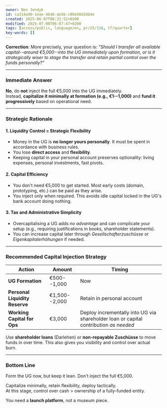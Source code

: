 ```yaml
---
owner: Ben Jendyk
id: ca314a90-1eae-4b46-ae5b-c80e50d3db4e
created: 2025-06-07T08:31:52+0200
modified: 2025-07-08T06:07:47+0200
tags: [access/public, language/en, pr/25/116, tf/quarter]
key-words: []
---
```


**Correction**: More precisely, your question is: _"Should I transfer all available capital--around €5,000--into the UG immediately upon formation, or is it strategically wiser to stage the transfer and retain partial control over the funds personally?"_

* * *

### Immediate Answer

**No**, do **not** inject the full €5,000 into the UG immediately.  
Instead, **capitalize it minimally at formation (e.g., €1--1,000)** and **fund it progressively** based on operational need.
* * *

### Strategic Rationale

#### 1. **Liquidity Control = Strategic Flexibility**

- Money in the UG is **no longer yours personally**. It must be spent in accordance with business rules.
- You lose **direct access** and **flexibility**.
- Keeping capital in your personal account preserves optionality: living expenses, personal investments, fast pivots.

#### 2. **Capital Efficiency**

- You don't need €5,000 to get started. Most early costs (domain, prototyping, etc.) can be paid as they arise.
- You inject only when required. This avoids idle capital locked in the UG's bank account doing nothing.

#### 3. **Tax and Administrative Simplicity**

- Overcapitalising a UG adds _no advantage_ and can complicate your setup (e.g., requiring justifications in books, shareholder statements).
- You can increase capital later through _Gesellschafterzuschüsse_ or _Eigenkapitalerhöhungen_ if needed.
* * *

### Recommended Capital Injection Strategy

| Action | Amount | Timing | 
| ---- | ---- | ----  |
| **UG Formation** | €500--1,000 | Now | 
| **Personal Liquidity Reserve** | €1,500--2,000 | Retain in personal account | 
| **Working Capital for Ops** | €3,000 | Deploy incrementally into UG via shareholder loan or capital contribution _as needed_ | 

Use **shareholder loans** (Darlehen) or **non-repayable Zuschüsse** to move funds in over time. This also gives you visibility and control over actual burn.
* * *

### Bottom Line

Form the UG now, but keep it lean. Don't inject the full €5,000.

Capitalize minimally, retain flexibility, deploy tactically.  
At this stage, control over cash > ownership of a fully-funded entity.

You need a **launch platform**, not a museum piece.